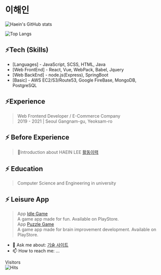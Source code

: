 # 이해인
![Haein's GitHub stats](https://github-readme-stats.vercel.app/api?username=2haein&hide=prs,stars,issues,contribs&count_private=true&theme=radical)

![Top Langs](https://github-readme-stats.vercel.app/api/top-langs/?username=2haein&langs_count=4&layout=compact)

## ⚡Tech (Skills)

- [Languages] - JavaScript, SCSS, HTML, Java
- [Web FrontEnd] - React, Vue, WebPack, Babel, Jquery
- [Web BackEnd] - node.js(Express), SpringBoot
- [Basic] - AWS EC2/S3/Route53, Google FireBase, MongoDB, PostgreSQL

## ⚡Experience

>Web Frontend Developer / E-Commerce Company  
>2019 - 2021 | Seoul Gangnam-gu, Yeoksam-ro

## ⚡ Before Experience
>💬Introduction about HAEIN LEE [활동이력](https://resume.thekpop.net)

## ⚡ Education
>Computer Science and Engineering in university

## ⚡ Leisure App
> App [Idle Game](https://play.google.com/store/apps/details?id=com.henistd.idle)  
> A game app made for fun. Available on PlayStore.  
> App [Puzzle Game](https://play.google.com/store/apps/details?id=com.henistd.revision2048)  
> A game app made for brain improvement development. Available on PlayStore.

- 💬 Ask me about: [기술 사이트](https://blog.thekpop.net)
- 📫 How to reach me: ...  

Visitors  
![Hits](https://hits.seeyoufarm.com/api/count/incr/badge.svg?url=https%3A%2F%2Fgithub.com%2F2haein&count_bg=%2379C83D&title_bg=%23653434&icon=github.svg&icon_color=%23D6CBCB&title=hits&edge_flat=false)


